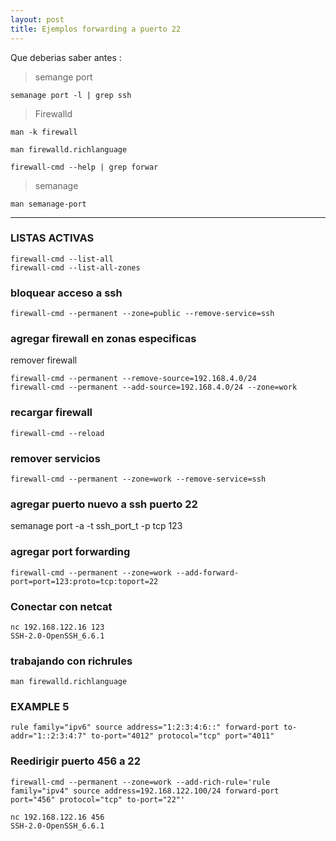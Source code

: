 ```yaml
---
layout: post
title: Ejemplos forwarding a puerto 22
---
```


Que deberias saber antes : 

> semange port

    semanage port -l | grep ssh
    
> Firewalld 

    man -k firewall

    man firewalld.richlanguage

    firewall-cmd --help | grep forwar
    
> semanage

    man semanage-port
___

### LISTAS ACTIVAS

    firewall-cmd --list-all
    firewall-cmd --list-all-zones

### bloquear acceso a ssh

    firewall-cmd --permanent --zone=public --remove-service=ssh


### agregar firewall en zonas especificas

remover firewall

    firewall-cmd --permanent --remove-source=192.168.4.0/24
    firewall-cmd --permanent --add-source=192.168.4.0/24 --zone=work

### recargar firewall

    firewall-cmd --reload 

### remover servicios

    firewall-cmd --permanent --zone=work --remove-service=ssh

    
 ### agregar puerto nuevo a ssh puerto 22

semanage port -a -t ssh_port_t -p tcp 123

### agregar port forwarding 

    firewall-cmd --permanent --zone=work --add-forward-port=port=123:proto=tcp:toport=22



### Conectar con netcat 

    nc 192.168.122.16 123
    SSH-2.0-OpenSSH_6.6.1

### trabajando con richrules

    man firewalld.richlanguage

### EXAMPLE 5

    rule family="ipv6" source address="1:2:3:4:6::" forward-port to-addr="1::2:3:4:7" to-port="4012" protocol="tcp" port="4011"


 ### Reedirigir puerto 456 a 22

    firewall-cmd --permanent --zone=work --add-rich-rule='rule family="ipv4" source address=192.168.122.100/24 forward-port     port="456" protocol="tcp" to-port="22"'

    nc 192.168.122.16 456
    SSH-2.0-OpenSSH_6.6.1










